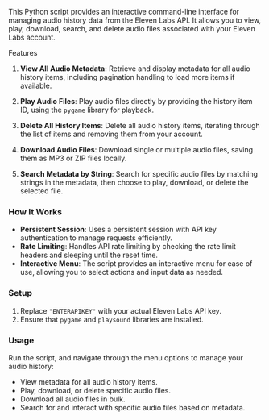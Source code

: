 

This Python script provides an interactive command-line interface for managing audio history data from the Eleven Labs API. It allows you to view, play, download, search, and delete audio files associated with your Eleven Labs account.

 Features

1. **View All Audio Metadata**: Retrieve and display metadata for all audio history items, including pagination handling to load more items if available.

2. **Play Audio Files**: Play audio files directly by providing the history item ID, using the `pygame` library for playback.

3. **Delete All History Items**: Delete all audio history items, iterating through the list of items and removing them from your account.

4. **Download Audio Files**: Download single or multiple audio files, saving them as MP3 or ZIP files locally.

5. **Search Metadata by String**: Search for specific audio files by matching strings in the metadata, then choose to play, download, or delete the selected file.

### How It Works

- **Persistent Session**: Uses a persistent session with API key authentication to manage requests efficiently.
- **Rate Limiting**: Handles API rate limiting by checking the rate limit headers and sleeping until the reset time.
- **Interactive Menu**: The script provides an interactive menu for ease of use, allowing you to select actions and input data as needed.

### Setup

1. Replace `"ENTERAPIKEY"` with your actual Eleven Labs API key.
2. Ensure that `pygame` and `playsound` libraries are installed.

### Usage

Run the script, and navigate through the menu options to manage your audio history:
- View metadata for all audio history items.
- Play, download, or delete specific audio files.
- Download all audio files in bulk.
- Search for and interact with specific audio files based on metadata.

